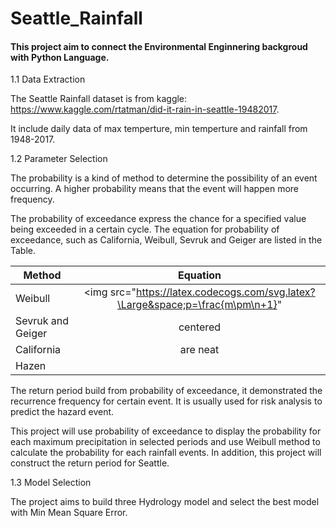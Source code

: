 # Seattle_Rainfall

#### This project aim to connect the Environmental Enginnering backgroud with Python Language.

1.1 Data Extraction

   The Seattle Rainfall dataset is from kaggle: https://www.kaggle.com/rtatman/did-it-rain-in-seattle-19482017.
   
   It include daily data of max temperture, min temperture and rainfall from 1948-2017.
    
1.2 Parameter Selection

   The probability is a kind of method to determine the possibility of an event occurring. A higher probability means that the event will happen more frequency.

   The probability of exceedance express the chance for a specified value being exceeded in a certain cycle. The equation for probability of exceedance, such as California, Weibull, Sevruk and Geiger are listed in the Table.

| Method             | Equation      | 
| ----------------   |:-------------:| 
| Weibull            | <img src="https://latex.codecogs.com/svg.latex?\Large&space;p=\frac{m\pm\n+1}" |
| Sevruk and Geiger  | centered      |
| California         | are neat      | 
| Hazen              |                 |
The return period build from probability of exceedance, it demonstrated the recurrence frequency for certain event. It is usually used for risk analysis to predict the hazard event.

This project will use probability of exceedance to display the probability for each maximum precipitation in selected periods and use Weibull method to calculate the probability for each rainfall events. In addition, this project will construct the return period for Seattle.

1.3 Model Selection

The project aims to build three Hydrology model and select the best model with Min Mean Square Error.
